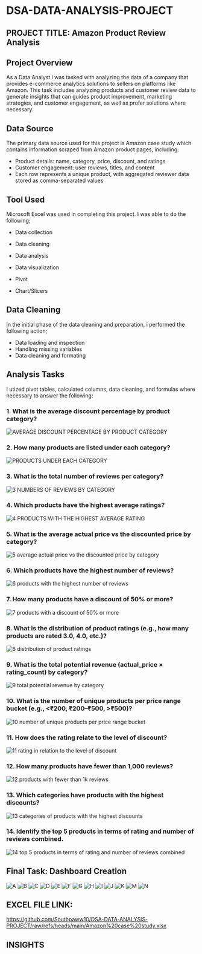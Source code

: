 # DSA-DATA-ANALYSIS-PROJECT
## PROJECT TITLE: Amazon Product Review Analysis

## Project Overview
As a Data Analyst i was tasked with analyzing the data of a company that provides e-commerce analytics solutions to sellers on platforms like Amazon. This task includes analyzing products and customer review data to generate insights that can guides product improvement, marketing strategies, and customer engagement, as well as profer solutions where necessary.

## Data Source
The primary data source used for this project is Amazon case study which contains information scraped from Amazon product pages, including:
- Product details: name, category, price, discount, and ratings
- Customer engagement: user reviews, titles, and content
- Each row represents a unique product, with aggregated reviewer data stored as comma-separated values

## Tool Used
Microsoft Excel was used in completing this project. I was able to do the following;

- Data collection

- Data cleaning

- Data analysis

- Data visualization
- Pivot
- Chart/Slicers

## Data Cleaning
In the initial phase of the data cleaning and preparation, i performed the following action;
- Data loading and inspection
- Handling missing variables
- Data cleaning and formating

## Analysis Tasks
I utized pivot tables, calculated columns, data cleaning, and formulas where necessary to answer the following:

### 1. What is the average discount percentage by product category?
![AVERAGE DISCOUNT PERCENTAGE BY PRODUCT CATEGORY](https://github.com/user-attachments/assets/55e720a6-0670-4d56-bf43-09cd39be5915)

### 2. How many products are listed under each category?
![PRODUCTS UNDER EACH CATEGORY](https://github.com/user-attachments/assets/4599a4f9-a555-4f9b-b3c1-59e24e355de6)

### 3. What is the total number of reviews per category?
![3  NUMBERS OF REVIEWS BY CATEGORY](https://github.com/user-attachments/assets/7a1162e5-44f3-4a8b-a607-df2df2a6750f)

### 4. Which products have the highest average ratings?
![4  PRODUCTS WITH THE HIGHEST AVERAGE RATING](https://github.com/user-attachments/assets/4ed56b51-33eb-4114-8725-1d2a48e474f7)

### 5. What is the average actual price vs the discounted price by category?
![5  average actual price vs the discounted price by category](https://github.com/user-attachments/assets/46c7e8e4-8099-443b-b42b-e63882d758cf)

### 6. Which products have the highest number of reviews?
![6  products with the highest number of reviews](https://github.com/user-attachments/assets/5cb1030b-a861-492d-b00f-3f38114a1914)

### 7. How many products have a discount of 50% or more?
![7  products with a discount of 50% or more](https://github.com/user-attachments/assets/19a5ba51-bbc7-4764-8033-294985be76f3)

### 8. What is the distribution of product ratings (e.g., how many products are rated 3.0, 4.0, etc.)?
![8  distribution of product ratings](https://github.com/user-attachments/assets/373e740c-a0d1-4467-8649-93ddd5c77554)

### 9. What is the total potential revenue (actual_price × rating_count) by category?
![9  total potential revenue by category](https://github.com/user-attachments/assets/1a103f5c-07f6-40a5-8361-91c8adc75c67)

### 10. What is the number of unique products per price range bucket (e.g., <₹200, ₹200–₹500, >₹500)?
![10  number of unique products per price range bucket](https://github.com/user-attachments/assets/e93f7b81-c88e-4e6a-acf3-759a68645464)

### 11. How does the rating relate to the level of discount?
![11  rating in relation to the level of discount](https://github.com/user-attachments/assets/fa694a2d-b45b-4b8a-b335-b0d16f9a5a8f)

### 12. How many products have fewer than 1,000 reviews?
![12  products with fewer than 1k reviews](https://github.com/user-attachments/assets/f9f48a3c-c527-411d-97c9-1596edcfcd92)

### 13. Which categories have products with the highest discounts?
![13   categories of products with the highest discounts](https://github.com/user-attachments/assets/e92a5967-cbda-4999-9b10-ea58e9bead81)

### 14. Identify the top 5 products in terms of rating and number of reviews combined.
![14   top 5 products in terms of rating and number of reviews combined](https://github.com/user-attachments/assets/b7072613-472d-4cf2-a264-7fb8987955c2)

## Final Task: Dashboard Creation
![A](https://github.com/user-attachments/assets/6d1aaa88-8c7d-4ed9-9af5-011e04cc9309)
![B](https://github.com/user-attachments/assets/2a54ee1a-a7cd-49d9-b40e-e7c0e947450b)
![C](https://github.com/user-attachments/assets/f56173a0-cb98-44bc-9138-fa2004ab1f9e)
![D](https://github.com/user-attachments/assets/c5f12d26-5145-43ed-80f4-b089812ab96a)
![E](https://github.com/user-attachments/assets/17454f64-0cd5-415f-8c59-7f12fb29a6d0)
![F](https://github.com/user-attachments/assets/4032aa8b-6a06-449a-9a0b-2e1f959832bf)
![G](https://github.com/user-attachments/assets/4f7c5748-a9e3-4976-be9c-827f5a2e066b)
![H](https://github.com/user-attachments/assets/a946c0b2-7c3c-434d-8103-1626b996f396)
![I](https://github.com/user-attachments/assets/487c6607-fad0-4e0c-9583-9c25c9e0079a)
![J](https://github.com/user-attachments/assets/612d8cdf-97aa-43a3-8f67-42bec5d6d861)
![K](https://github.com/user-attachments/assets/539bb957-d15d-47de-8046-11bffcd74a89)
![M](https://github.com/user-attachments/assets/eaf6ecf2-5613-4b70-8ea6-b6d702cb4c40)
![N](https://github.com/user-attachments/assets/cdec978e-61af-4ccc-ba9e-05a101822571)

## EXCEL FILE LINK:
https://github.com/Southpaww10/DSA-DATA-ANALYSIS-PROJECT/raw/refs/heads/main/Amazon%20case%20study.xlsx

## INSIGHTS








